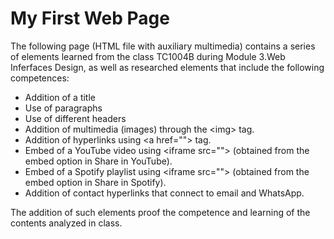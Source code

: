 # My First Web Page

The following page (HTML file with auxiliary multimedia) contains a series of elements learned from the class TC1004B during Module 3.Web Inferfaces Design, as well as researched elements that include the following competences:

- Addition of a title
- Use of paragraphs
- Use of different headers
- Addition of multimedia (images) through the \<img\> tag.
- Addition of hyperlinks using \<a href=""\> tag.
- Embed of a YouTube video using \<iframe src=""\> (obtained from the embed option in Share in YouTube).
- Embed of a Spotify playlist using \<iframe src=""\> (obtained from the embed option in Share in Spotify).
- Addition of contact hyperlinks that connect to email and WhatsApp.

The addition of such elements proof the competence and learning of the contents analyzed in class.
